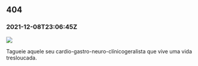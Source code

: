   

404
---

### 2021-12-08T23:06:45Z

![](https://bebiodicionario-com.s3.amazonaws.com/media/posts/202112/264663204_1381661388902838_6568970633558126865_n_18145262467211251.jpg)

Tagueie aquele seu cardio-gastro-neuro-clínicogeralista que vive uma vida tresloucada.

